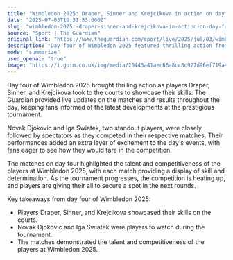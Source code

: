 ```yaml
---
title: "Wimbledon 2025: Draper, Sinner and Krejcikova in action on day four – live"
date: "2025-07-03T10:31:53.000Z"
slug: "wimbledon-2025:-draper-sinner-and-krejcikova-in-action-on-day-four-live"
source: "Sport | The Guardian"
original_link: "https://www.theguardian.com/sport/live/2025/jul/03/wimbledon-2025-draper-sinner-krejcikova-djokovic-swiatek-day-four-live"
description: "Day four of Wimbledon 2025 featured thrilling action from players like Draper, Sinner, and Krejcikova, with live updates provided by The Guardian. Novak Djokovic and Iga Swiatek were closely followed by spectators, adding excitement to the day's events. The matches highlighted the talent and competitiveness of the players, with each match showcasing skill and determination as the competition heats up at Wimbledon 2025."
mode: "summarize"
used_openai: "true"
image: "https://i.guim.co.uk/img/media/20443a41aec66a8cc8c927d96ef719a4aaf63de4/691_0_6560_5248/master/6560.jpg?width=1200&height=630&quality=85&auto=format&fit=crop&overlay-align=bottom%2Cleft&overlay-width=100p&overlay-base64=L2ltZy9zdGF0aWMvb3ZlcmxheXMvdGctbGl2ZS5wbmc&enable=upscale&s=1f7cd245575b9e8a5ee91ca2e34a668c"
---
```


Day four of Wimbledon 2025 brought thrilling action as players Draper, Sinner, and Krejcikova took to the courts to showcase their skills. The Guardian provided live updates on the matches and results throughout the day, keeping fans informed of the latest developments at the prestigious tournament.

Novak Djokovic and Iga Swiatek, two standout players, were closely followed by spectators as they competed in their respective matches. Their performances added an extra layer of excitement to the day's events, with fans eager to see how they would fare in the competition.

The matches on day four highlighted the talent and competitiveness of the players at Wimbledon 2025, with each match providing a display of skill and determination. As the tournament progresses, the competition is heating up, and players are giving their all to secure a spot in the next rounds.

Key takeaways from day four of Wimbledon 2025:
- Players Draper, Sinner, and Krejcikova showcased their skills on the courts.
- Novak Djokovic and Iga Swiatek were players to watch during the tournament.
- The matches demonstrated the talent and competitiveness of the players at Wimbledon 2025.